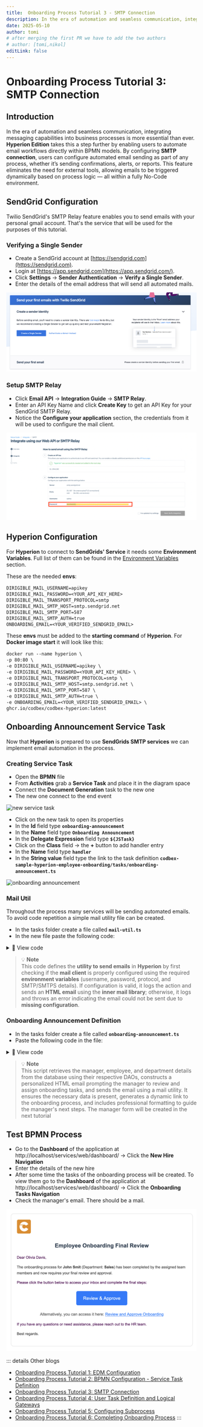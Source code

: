 ```yaml
---
title:  Onboarding Process Tutorial 3 - SMTP Connection
description: In the era of automation and seamless communication, integrating messaging capabilities into business processes is more essential than ever.
date: 2025-05-10
author: tomi
# after merging the first PR we have to add the two authors
# author: [tomi,nikol]
editLink: false
---
```


# Onboarding Process Tutorial 3: SMTP Connection

## Introduction

In the era of automation and seamless communication, integrating messaging capabilities into business processes is more essential than ever. **Hyperion Edition** takes this a step further by enabling users to automate email workflows directly within BPMN models. By configuring **SMTP connection**, users can configure automated email sending as part of any process, whether it’s sending confirmations, alerts, or reports. This feature eliminates the need for external tools, allowing emails to be triggered dynamically based on process logic — all within a fully No-Code environment.

## SendGrid Configuration

Twilio SendGrid's SMTP Relay feature enables you to send emails with your personal gmail account. That's the service that will be used for the purposes of this tutorial.

### Verifying a Single Sender

-   Create a SendGrid account at [https://sendgrid.com](https://sendgrid.com).
-   Login at [https://app.sendgrid.com](https://app.sendgrid.com/).
-   Click **Settings** → **Sender Authentication** → **Verify a Single Sender**.
-   Enter the details of the email address that will send all automated mails.

![creating single sender](../../../../images/2025-05-10-onboarding-process-smtp/create-single-sender.png)

### Setup SMTP Relay

-   Click **Email API** → **Integration Guide** → **SMTP Relay**.
-   Enter an API Key Name and click **Create Key** to get an API Key for your SendGrid SMTP Relay.
-   Notice the **Configure your application** section, the credentials from it will be used to configure the mail client.

![single sender](../../../../images/2025-05-10-onboarding-process-smtp/single-sender.png)

## Hyperion Configuration

For **Hyperion** to connect to **SendGrids' Service** it needs some **Environment Variables**. Full list of them can be found in the [Environment Variables](https://www.dirigible.io/help/setup/setup-environment-variables/) section.

These are the needed **envs**:
```
DIRIGIBLE_MAIL_USERNAME=apikey
DIRIGIBLE_MAIL_PASSWORD=<YOUR_API_KEY_HERE>
DIRIGIBLE_MAIL_TRANSPORT_PROTOCOL=smtp
DIRIGIBLE_MAIL_SMTP_HOST=smtp.sendgrid.net
DIRIGIBLE_MAIL_SMTP_PORT=587
DIRIGIBLE_MAIL_SMTP_AUTH=true
ONBOARDING_EMAIL=<YOUR_VERIFIED_SENDGRID_EMAIL>
```
These **envs** must be added to the **starting command** of **Hyperion**. For **Docker image start** it will look like this:

```
docker run --name hyperion \
-p 80:80 \
-e DIRIGIBLE_MAIL_USERNAME=apikey \
-e DIRIGIBLE_MAIL_PASSWORD=<YOUR_API_KEY_HERE> \
-e DIRIGIBLE_MAIL_TRANSPORT_PROTOCOL=smtp \
-e DIRIGIBLE_MAIL_SMTP_HOST=smtp.sendgrid.net \
-e DIRIGIBLE_MAIL_SMTP_PORT=587 \
-e DIRIGIBLE_MAIL_SMTP_AUTH=true \
-e ONBOARDING_EMAIL=<YOUR_VERIFIED_SENDGRID_EMAIL> \
ghcr.io/codbex/codbex-hyperion:latest
```

## Onboarding Announcement Service Task

Now that **Hyperion** is prepared to use **SendGrids SMTP services** we can implement email automation in the process.

### Creating Service Task

- Open the **BPMN** file
- From **Activities** grab a **Service Task** and place it in the diagram space
- Connect the **Document Generation** task to the new one
- The new one connect to the end event

![new service task](../../../../images/2025-05-10-onboarding-process-smtp/new-service-task-setup.gif)

- Click on the new task to open its properties
- In the **Id** field type **`onboarding-announcement`**
- In the **Name** field type **`Onboarding Announcement`**
- In the **Delegate Expression** field type **`${JSTask}`**
- Click on the **Class** field → the **+** button to add handler entry
- In the **Name** field type **`handler`**
- In the **String value** field type the link to the task definition **`codbex-sample-hyperion-employee-onboarding/tasks/onboarding-announcement.ts`**

![onboarding announcement](../../../../images/2025-05-10-onboarding-process-smtp/onboarding-announcement-task-configuration.gif)

### Mail Util

Throughout the process many services will be sending automated emails. To avoid code repetition a simple mail utility file can be created.

- In the tasks folder create a file called **`mail-util.ts`**
- In the new file paste the following code:

<details>
  <summary>📄 View code</summary>

```typescript
import { configurations } from  "sdk/core";
import { logging } from  "sdk/log";
import { client as mailClient } from  "sdk/mail";

const logger = logging.getLogger("mail-util.ts");

function isMailConfigured() {
	return configurations.get("DIRIGIBLE_MAIL_USERNAME") &&
    	configurations.get("DIRIGIBLE_MAIL_PASSWORD") &&
    	configurations.get("DIRIGIBLE_MAIL_TRANSPORT_PROTOCOL") &&
    	(
        	(configurations.get("DIRIGIBLE_MAIL_SMTPS_HOST") && configurations.get("DIRIGIBLE_MAIL_SMTPS_PORT") && configurations.get("DIRIGIBLE_MAIL_SMTPS_AUTH"))
        	||
        	(configurations.get("DIRIGIBLE_MAIL_SMTP_HOST") && configurations.get("DIRIGIBLE_MAIL_SMTP_PORT") && configurations.get("DIRIGIBLE_MAIL_SMTP_AUTH"))
    	);

}

export  function sendMail(reciever: string, subject: string, content: string) {

const sender = configurations.get("ONBOARDING_EMAIL");

if (isMailConfigured()) {
	logger.info("Sending mail to [{}] with subject [{}] and content: [{}]...", reciever, subject, content);
	mailClient.send(sender, reciever, subject, content, 'html');
} else {
	logger.error(`Mail to: ${reciever} with subject: ${subject} and content: ${content} will NOT be send because the mail client is not configured!`);
	throw  new  Error(`Mail to: ${reciever} with subject: ${subject} and content: ${content} will NOT be send because the mail client is not configured!`);
	}
}

```

</details>

> 💡 **Note**  
> This code defines the **utility to send emails** in **Hyperion** by first checking if the **mail client** is properly configured using the required **environment variables** (username, password, protocol, and SMTP/SMTPS details). If configuration is valid, it logs the action and sends an **HTML email** using the **inner mail library**; otherwise, it logs and throws an error indicating the email could not be sent due to **missing configuration**.

### Onboarding Announcement Definition

- In the tasks folder create a file called **`onboarding-announcement.ts`**
- Paste the following code in the file:

<details>
  <summary>📄 View code</summary>

```typescript
import { EmployeeRepository  as  EmployeeDao } from  "codbex-sample-hyperion-employee-onboarding/gen/codbex-sample-hyperion-employee-onboarding/dao/Employee/EmployeeRepository";
import { DepartmentRepository  as  DepartmentDao } from  "codbex-sample-hyperion-employee-onboarding/gen/codbex-sample-hyperion-employee-onboarding/dao/Department/DepartmentRepository";

import { process } from  "sdk/bpm";
import { sendMail } from  "./mail-util";

const employeeDao = new  EmployeeDao();
const departmentDao = new  DepartmentDao();

const execution = process.getExecutionContext();
const executionId = execution.getId();

const managerId = process.getVariable(executionId, "Manager");
let managerLink = process.getVariable(executionId, "ManagerLink");
const employeeId = process.getVariable(executionId, "Employee");

const manager = employeeDao.findById(managerId);
if (!manager) {
throw  new  Error(`Employee with ID ${managerId} not found!`);
}

const employee = employeeDao.findById(employeeId);
if (!employee) {
throw  new  Error(`Employee with ID ${employeeId} not found!`);
}

const departmentName = departmentDao.findById(employee.Department).Name;

const subject = "Employee Onboarding Review";
const processInstanceId = execution.getProcessInstanceId();

managerLink = `${managerLink}&processId=${processInstanceId}`;

const content = `
<div style="font-family: Arial, sans-serif; line-height: 1.6; color: #333; max-width: 600px; margin: auto; padding: 20px; border: 1px solid #ddd; border-radius: 10px;">
	<div style="text-align: left; margin-bottom: 20px;">
    	<img src="https://raw.githubusercontent.com/codbex/codbex.github.io/main/docs/images/logos/codbex-logo.png" alt="Company Logo" style="width: 50px; height: 50px;">
	</div>
	<h2 style="color: #2c3e50; text-align: center;">Action Required: Onboarding Task Assignment</h2>
	<p>Dear ${manager.Name},</p>
	<p>An onboarding request has been submitted for <strong>${employee.Name}</strong> (Department: <strong>${departmentName}</strong>), and it requires your attention.</p>
	<p>Please review the onboarding details and assign responsible team members to the relevant tasks.</p>
	<p>Once all assignments are completed, kindly approve the onboarding process to proceed.</p>
	<div style="text-align: center; margin: 20px 0;">
    	<a href="${managerLink}" target="_blank" style="
        	display: inline-block;
        	padding: 12px 24px;
        	font-size: 16px;
        	color: #fff;
        	background-color: #007bff;
        	text-decoration: none;
        	border-radius: 5px;
    	">Review & Assign Tasks</a>
	</div>
	<p style="text-align: center; font-size: 14px; color: #555;">
    	Alternatively, you can access it here:
        	<a href="${managerLink}" target="_blank" style="color: #007bff; text-decoration: underline;">
            	Review Onboarding Details
        	</a>
	</p>
	<p>If you have any questions or need assistance, please contact the HR team.</p>
	<p>Best regards.</p>
</div>
`;

sendMail(manager.Email, subject, content);

```

</details>

> 💡 **Note**  
> This script  retrieves the manager, employee, and department details from the database using their respective DAOs, constructs a personalized HTML email prompting the manager to review and assign onboarding tasks, and sends the email using a mail utility. It ensures the necessary data is present, generates a dynamic link to the onboarding process, and includes professional formatting to guide the manager's next steps.
The manager form will be created in the next tutorial

## Test BPMN Process

- Go to the **Dashboard** of the application at http://localhost/services/web/dashboard/ → Click the **New Hire Navigation**
- Enter the details of the new hire
- After some time the tasks of the onboarding process will be created. To view them go to the **Dashboard** of the application at http://localhost/services/web/dashboard/ → Click the **Onboarding Tasks Navigation**
- Check the manager's email. There should be a mail.

![onboarding announcement mail](../../../../images/2025-05-10-onboarding-process-smtp/onboarding-announcement-mail.png)

::: details Other blogs
- [Onboarding Process Tutorial 1: EDM Configuration](https://codbex.com/technology/2025/05/08/onboarding-process-1-edm-configuration)
- [Onboarding Process Tutorial 2: BPMN Configuration - Service Task Definition](https://codbex.com/technology/2025/05/09/onboarding-process-2-services-task)
- [Onboarding Process Tutorial 3: SMTP Connection](https://codbex.com/technology/2025/05/10/onboarding-process-3-smtp)
- [Onboarding Process Tutorial 4: User Task Definition and Logical Gateways](https://codbex.com/technology/2025/05/11/onboarding-process-4-user-task-logical-gateways)
- [Onboarding Process Tutorial 5: Configuring Subprocess](https://codbex.com/technology/2025/05/12/onboarding-process-5-subprocess)
- [Onboarding Process Tutorial 6: Completing Onboarding Process](https://codbex.com/technology/2025/05/13/onboarding-process-6-final-steps)
:::